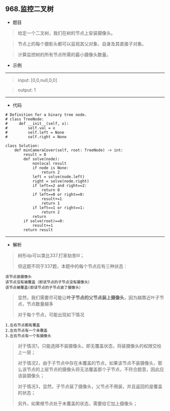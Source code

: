 968.监控二叉树
----------
 - 题目
>给定一个二叉树，我们在树的节点上安装摄像头。

>节点上的每个摄影头都可以监视其父对象、自身及其直接子对象。

>计算监控树的所有节点所需的最小摄像头数量。

 - 示例
 ----------
>input: [0,0,null,0,0]

> output: 1
 ----------
 - 代码
 >
>
    # Definition for a binary tree node.
    # class TreeNode:
    #     def __init__(self, x):
    #         self.val = x
    #         self.left = None
    #         self.right = None
    
    class Solution:
        def minCameraCover(self, root: TreeNode) -> int:
            result = 0
            def solve(node):
                nonlocal result
                if node is None:
                    return 2
                left = solve(node.left)
                right = solve(node.right)
                if left==2 and right==2:
                    return 0
                if left==0 or right==0:
                    result+=1
                    return 1
                if left==1 or right==1:
                    return 2
                return
            if solve(root)==0:
                result+=1
            return result
 ----------
 - 解析
 >
> 树形dp可以类比337.打家劫舍Ⅲ；
>
> 但这题不同于337题，本题中的每个节点应有三种状态：
>
    该节点装摄像头
    该节点没有被覆盖（即该节点的子节点没有摄像头）
    该节点被覆盖(即该节点的子节点装了摄像头）
>
> 显然，我们需要尽可能让**叶子节点的父节点装上摄像头**，因为越靠近叶子节点，节点数量越多
>
> 对于每个节点，可能出现如下情况
>
    1.左右节点都有覆盖
    2.左右节点有一个未覆盖
    3.左右节点有一个有摄像头
> 
> 对于情况1，只能选择不装摄像头，即无覆盖状态，将装摄像头的权限交给上一层；
> 
> 对于情况2，由于子节点中存在未覆盖的节点，如果该节点不装摄像头，那么该节点的上层节点的摄像头将无法覆盖那个子节点，不符合题意，因此应该装摄像头；
>
> 对于情况3，显然，子节点装了摄像头，父节点不用装，并且返回的是覆盖的状态；
>
> 另外，如果根节点处于未覆盖的状态，需要给它加上摄像头；